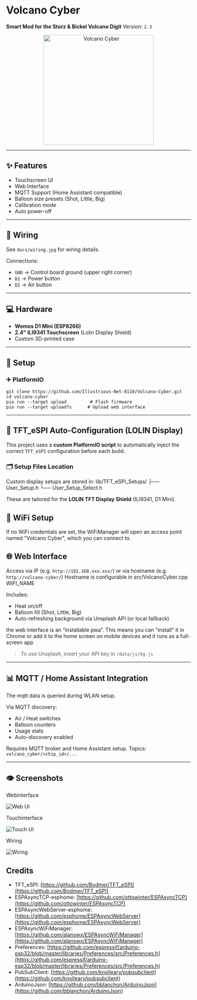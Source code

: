 # Volcano Cyber

**Smart Mod for the Storz & Bickel Volcano Digit**
Version: `2.3`

<p align="center">
  <img src="docs/logo.jpg" alt="Volcano Cyber" width="300"/>
</p>

---

## ✨ Features

* Touchscreen UI
* Web Interface
* MQTT Support (Home Assistant compatible)
* Balloon size presets (Shot, Little, Big)
* Calibration mode
* Auto power-off

---

## 🔌 Wiring

See `docs/wiring.jpg` for wiring details.

Connections:

* `GND` → Control board ground (upper right corner)
* `D1` → Power button 
* `D2` → Air button 

---

## 💻 Hardware

* **Wemos D1 Mini (ESP8266)**
* **2.4" ILI9341 Touchscreen** (Lolin Display Shield)
* Custom 3D-printed case

---

## 🚀 Setup

### ✈ PlatformIO

```
git clone https://github.com/Illustrious-Net-8110/Volcano-Cyber.git
cd volcano-cyber
pio run --target upload         # Flash firmware
pio run --target uploadfs      # Upload web interface
```

---

## 🧠 TFT_eSPI Auto-Configuration (LOLIN Display)

This project uses a **custom PlatformIO script** to automatically inject the correct `TFT_eSPI` configuration before each build.

### 🗂️ Setup Files Location

Custom display setups are stored in:
lib/TFT_eSPI_Setups/
├── User_Setup.h
└── User_Setup_Select.h


These are tailored for the **LOLIN TFT Display Shield** (ILI9341, D1 Mini).

## 📱 WiFi Setup

If no WiFi credentials are set, the WiFiManager will open an access point named "Volcano Cyber", which you can connect to.

## 🌐 Web Interface

Access via IP (e.g. `http://192.168.xxx.xxx/`) or via hostname (e.g. `http://volcano-cyber/`) 
Hostname is configurable in src/VolcanoCyber.cpp WIFI_NAME

Includes:

* Heat on/off
* Balloon fill (Shot, Little, Big)
* Auto-refreshing background via Unsplash API (or local fallback)

the web interface is an “installable pwa”. This means you can “install” it in Chrome or add it to the home screen on mobile devices and it runs as a full-screen app

> To use Unsplash, insert your API key in `/data/js/bg.js`

---

## 📊 MQTT / Home Assistant Integration

The mqtt data is queried during WLAN setup.

Via MQTT discovery:

* Air / Heat switches
* Balloon counters
* Usage stats
* Auto-discovery enabled

Requires MQTT broker and Home Assistant setup.
Topics: `volcano_cyber/<chip_id>/...`

---

## 👁️ Screenshots

Webinterface

![Web UI](docs/web.png)

Touchinterface

![Touch UI](docs/touch.png)

Wiring

![Wiring](docs/wiring.jpg)

## Credits

* TFT_eSPI: [https://github.com/Bodmer/TFT_eSPI](https://github.com/Bodmer/TFT_eSPI)
* ESPAsyncTCP-esphome: [https://github.com/ottowinter/ESPAsyncTCP](https://github.com/ottowinter/ESPAsyncTCP)
* ESPAsyncWebServer-esphome: [https://github.com/esphome/ESPAsyncWebServer](https://github.com/esphome/ESPAsyncWebServer)
* ESPAsyncWiFiManager: [https://github.com/alanswx/ESPAsyncWiFiManager](https://github.com/alanswx/ESPAsyncWiFiManager)
* Preferences: [https://github.com/espressif/arduino-esp32/blob/master/libraries/Preferences/src/Preferences.h](https://github.com/espressif/arduino-esp32/blob/master/libraries/Preferences/src/Preferences.h)
* PubSubClient: [https://github.com/knolleary/pubsubclient](https://github.com/knolleary/pubsubclient)
* ArduinoJson: [https://github.com/bblanchon/ArduinoJson](https://github.com/bblanchon/ArduinoJson)
